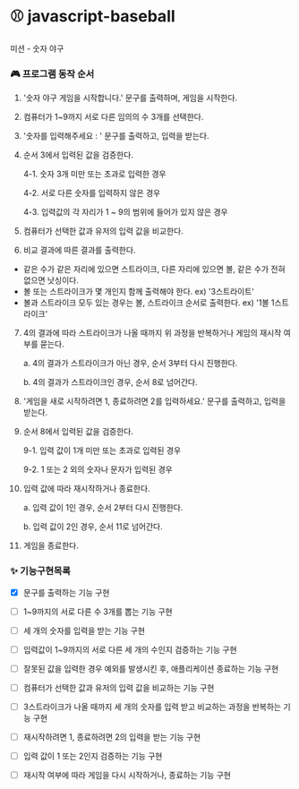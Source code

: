 # ⚾ javascript-baseball

미션 - 숫자 야구

### 🎮 프로그램 동작 순서

1. '숫자 야구 게임을 시작합니다.' 문구를 출력하며, 게임을 시작한다.

2. 컴퓨터가 1~9까지 서로 다른 임의의 수 3개를 선택한다.

3. '숫자를 입력해주세요 : ' 문구를 출력하고, 입력을 받는다.

4. 순서 3에서 입력된 값을 검증한다.

   4-1. 숫자 3개 미만 또는 초과로 입력한 경우

   4-2. 서로 다른 숫자를 입력하지 않은 경우

   4-3. 입력값의 각 자리가 1 ~ 9의 범위에 들어가 있지 않은 경우

5. 컴퓨터가 선택한 값과 유저의 입력 값을 비교한다.

6. 비교 결과에 따른 결과를 출력한다.

- 같은 수가 같은 자리에 있으면 스트라이크, 다른 자리에 있으면 볼, 같은 수가 전혀 없으면 낫싱이다.
- 볼 또는 스트라이크가 몇 개인지 함께 출력해야 한다. ex) '3스트라이트'
- 볼과 스트라이크 모두 있는 경우는 볼, 스트라이크 순서로 출력한다. ex) '1볼 1스트라이크'

7. 4의 결과에 따라 스트라이크가 나올 때까지 위 과정을 반복하거나 게임의 재시작 여부를 묻는다.

   a. 4의 결과가 스트라이크가 아닌 경우, 순서 3부터 다시 진행한다.

   b. 4의 결과가 스트라이크인 경우, 순서 8로 넘어간다.

8. '게임을 새로 시작하려면 1, 종료하려면 2를 입력하세요.' 문구를 출력하고, 입력을 받는다.

9. 순서 8에서 입력된 값을 검증한다.

   9-1. 입력 값이 1개 미만 또는 초과로 입력된 경우

   9-2. 1 또는 2 외의 숫자나 문자가 입력된 경우

10. 입력 값에 따라 재시작하거나 종료한다.

    a. 입력 값이 1인 경우, 순서 2부터 다시 진행한다.

    b. 입력 값이 2인 경우, 순서 11로 넘어간다.

11. 게임을 종료한다.

### ✨ 기능구현목록

- [x] 문구를 출력하는 기능 구현

- [ ] 1~9까지의 서로 다른 수 3개를 뽑는 기능 구현

- [ ] 세 개의 숫자를 입력을 받는 기능 구현

- [ ] 입력값이 1~9까지의 서로 다른 세 개의 수인지 검증하는 기능 구현

- [ ] 잘못된 값을 입력한 경우 예외를 발생시킨 후, 애플리케이션 종료하는 기능 구현

- [ ] 컴퓨터가 선택한 값과 유저의 입력 값을 비교하는 기능 구현

- [ ] 3스트라이크가 나올 때까지 세 개의 숫자를 입력 받고 비교하는 과정을 반복하는 기능 구현

- [ ] 재시작하려면 1, 종료하려면 2의 입력을 받는 기능 구현

- [ ] 입력 값이 1 또는 2인지 검증하는 기능 구현

- [ ] 재시작 여부에 따라 게임을 다시 시작하거나, 종료하는 기능 구현
